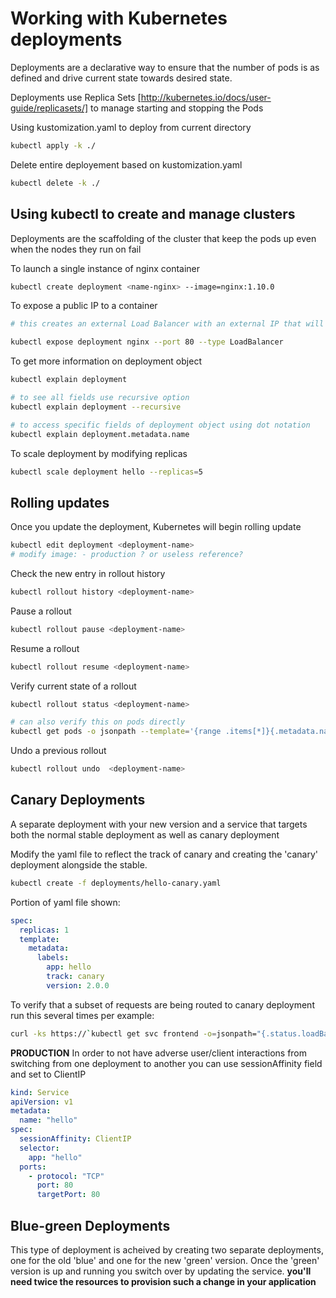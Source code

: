 # Working with Kubernetes deployments

Deployments are a declarative way to ensure that the number of pods is as defined and drive current state towards desired state.

Deployments use Replica Sets [http://kubernetes.io/docs/user-guide/replicasets/] to manage starting and stopping the Pods

Using kustomization.yaml to deploy from current directory

```sh
kubectl apply -k ./
```

Delete entire deployement based on kustomization.yaml

```sh
kubectl delete -k ./
```

## Using kubectl to create and manage clusters

Deployments are the scaffolding of the cluster that keep the pods up even when the nodes they run on fail

To launch a single instance of nginx container

```sh
kubectl create deployment <name-nginx> --image=nginx:1.10.0
```

To expose a public IP to a container

```sh
# this creates an external Load Balancer with an external IP that will route traffic to the pods behind the service

kubectl expose deployment nginx --port 80 --type LoadBalancer
```

To get more information on deployment object

```sh
kubectl explain deployment

# to see all fields use recursive option
kubectl explain deployment --recursive

# to access specific fields of deployment object using dot notation
kubectl explain deployment.metadata.name
```

To scale deployment by modifying replicas

```sh
kubectl scale deployment hello --replicas=5
```

## Rolling updates

Once you update the deployment, Kubernetes will begin rolling update

```sh
kubectl edit deployment <deployment-name>
# modify image: - production ? or useless reference?
```

Check the new entry in rollout history

```sh
kubectl rollout history <deployment-name>
```

Pause a rollout

```sh
kubectl rollout pause <deployment-name>
```

Resume a rollout

```sh
kubectl rollout resume <deployment-name>
```

Verify current state of a rollout

```sh
kubectl rollout status <deployment-name>

# can also verify this on pods directly
kubectl get pods -o jsonpath --template='{range .items[*]}{.metadata.name}{"\t"}{"\t"}{.spec.containers[0].image}{"\n"}{end}'
```

Undo a previous rollout

```sh
kubectl rollout undo  <deployment-name>
```

## Canary Deployments

A separate deployment with your new version and a service that targets both the normal stable deployment as well as canary  deployment

Modify the yaml file to reflect the track of canary and creating the 'canary' deployment alongside the stable.

```sh
kubectl create -f deployments/hello-canary.yaml
```

Portion of yaml file shown:

```yaml
spec:
  replicas: 1
  template:
    metadata:
      labels:
        app: hello
        track: canary
        version: 2.0.0
```

To verify that a subset of requests are being routed to canary deployment run this several times per example:

```sh
curl -ks https://`kubectl get svc frontend -o=jsonpath="{.status.loadBalancer.ingress[0].ip}"`/version
```

**PRODUCTION** In order to not have adverse user/client interactions from switching from one deployment to another you can use sessionAffinity field and set to ClientIP

```yaml
kind: Service
apiVersion: v1
metadata:
  name: "hello"
spec:
  sessionAffinity: ClientIP
  selector:
    app: "hello"
  ports:
    - protocol: "TCP"
      port: 80
      targetPort: 80
```

## Blue-green Deployments

This type of deployment is acheived by creating two separate deployments, one for the old 'blue' and one for the new 'green' version.   Once the 'green' version is up and running you switch over by updating the service.
**you'll need twice the resources to provision such a change in your application**

